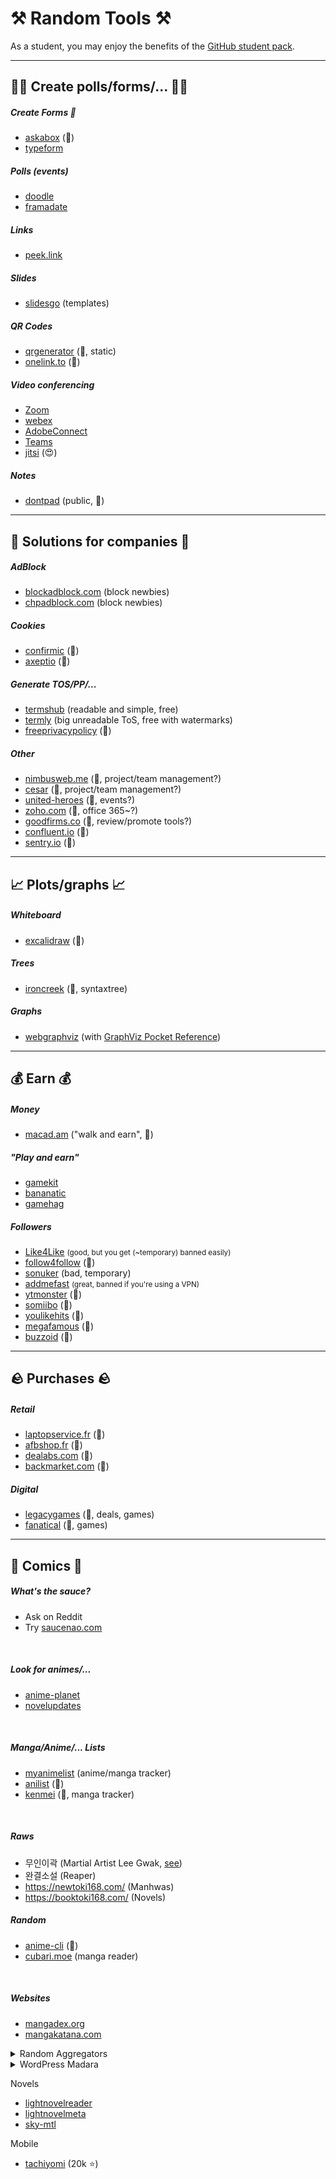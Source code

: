 # ⚒️ Random Tools ⚒️

As a student, you may enjoy the benefits of the [GitHub student pack](https://education.github.com/pack).

<hr class="sep-both">

## 🧑‍🏫 Create polls/forms/... 🧑‍🏫

<div class="row row-cols-md-2 mt-3"><div>

##### Create Forms 📃

* [askabox](https://askabox.com/) (👻)
* [typeform](https://www.typeform.com/)

##### Polls (events)

* [doodle](https://doodle.com/en/)
* [framadate](https://framadate.org/abc/en/)

##### Links

* [peek.link](https://peek.link/index.html)

##### Slides

* [slidesgo](https://slidesgo.com/) (templates)
</div><div>

##### QR Codes

* [qrgenerator](https://qrgenerator.org/) (🚀, static)
* [onelink.to](https://www.onelink.to/) (👻)

##### Video conferencing

* [Zoom](https://zoom.us/)
* [webex](https://www.webex.com/)
* [AdobeConnect](https://www.adobe.com/products/adobeconnect.html)
* [Teams](https://www.microsoft.com/en-us/microsoft-teams/log-in)
* [jitsi](https://meet.jit.si/) (😍)

##### Notes

* [dontpad](https://dontpad.com/) (public, 👻)
</div></div>

<hr class="sep-both">

##  🏢 Solutions for companies 🏢

<div class="row row-cols-md-2 mt-3"><div>

##### AdBlock

* [blockadblock.com](https://blockadblock.com/) (block newbies)
* [chpadblock.com](https://chpadblock.com/) (block newbies)

##### Cookies

* [confirmic](https://landing.confirmic.com/) (👻)
* [axeptio](https://www.axeptio.eu) (👻)
</div><div>

##### Generate TOS/PP/...

* [termshub](https://termshub.io/) (readable and simple, free)
* [termly](https://termly.io/) (big unreadable ToS, free with watermarks)
* [freeprivacypolicy](https://www.freeprivacypolicy.com/) (👻)

##### Other

* [nimbusweb.me](https://nimbusweb.me/) (👻, project/team management?)
* [cesar](https://cesar.team/en/home/) (👻, project/team management?)
* [united-heroes](https://www.united-heroes.com/) (👻, events?)
* [zoho.com](https://www.zoho.com/office/) (👻, office 365~?)
* [goodfirms.co](https://www.goodfirms.co/) (👻, review/promote tools?)
* [confluent.io](https://www.confluent.io/) (👻)
* [sentry.io](https://sentry.io/welcome/) (👻)
</div></div>

<hr class="sep-both">

##  📈 Plots/graphs 📈

<div class="row row-cols-md-2 mt-4"><div>

##### Whiteboard

* [excalidraw](https://github.com/excalidraw/excalidraw) (👻)

##### Trees

* [ironcreek](https://ironcreek.net/syntaxtree/)   (👻, syntaxtree)
</div><div>

##### Graphs

* [webgraphviz](http://webgraphviz.com/) (with [GraphViz Pocket Reference](https://graphs.grevian.org/example))
</div></div>

<hr class="sep-both">

##  💰 Earn 💰

<div class="row row-cols-md-2 mt-4"><div>

##### Money

* [macad.am](https://macad.am/) ("walk and earn", 👻)

##### "Play and earn"

* [gamekit](https://gamekit.com/)
* [bananatic](https://www.bananatic.com/)
* [gamehag](https://gamehag.com/)
</div><div>

##### Followers

* [Like4Like](https://www.like4like.org/) <small>(good, but you get (~temporary) banned easily)</small>
* [follow4follow](https://follow4follow.com/) (👻)
* [sonuker](https://www.sonuker.com/) (bad, temporary)
* [addmefast](https://addmefast.com/) <small>(great, banned if you're using a VPN)</small>
* [ytmonster](https://www.ytmonster.net/) (👻)
* [somiibo](https://somiibo.com/) (👻)
* [youlikehits](https://www.youlikehits.com/) (👻)
* [megafamous](https://megafamous.com/) (👻)
* [buzzoid](https://buzzoid.com/) (👻)
</div></div>

<hr class="sep-both">

##  🪨 Purchases  🪨

<div class="row row-cols-md-2 mt-4"><div>

##### Retail

* [laptopservice.fr](https://www.laptopservice.fr/) (👻)
* [afbshop.fr](https://www.afbshop.fr/) (👻)
* [dealabs.com](https://www.dealabs.com/) (👻)
* [backmarket.com](https://www.backmarket.com/) (👻)
</div><div>

##### Digital

* [legacygames](https://legacygames.com/) (👻, deals, games)
* [fanatical](https://www.fanatical.com/) (👻, games)

</div></div>

<hr class="sep-both">

## 📖 Comics 📖

<div class="row row-cols-md-2 mt-4"><div>

##### What's the sauce?

* Ask on Reddit
* Try [saucenao.com](https://saucenao.com)

<br>

##### Look for animes/...

* [anime-planet](https://www.anime-planet.com/)
* [novelupdates](https://www.novelupdates.com/)

<br>

##### Manga/Anime/... Lists

* [myanimelist](https://myanimelist.net/) (anime/manga tracker)
* [anilist](https://anilist.co/) (👻)
* [kenmei](https://www.kenmei.co/) (👻, manga tracker)

<br>

##### Raws

* 무인이곽 (Martial Artist Lee Gwak, [see](https://www104.zippyshare.com/v/NqJr4lB3/file.html))
* 완결소설 (Reaper)
* https://newtoki168.com/ (Manhwas)
* https://booktoki168.com/ (Novels)

</div><div>

##### Random

* [anime-cli](https://github.com/pystardust/ani-cli) (👻)
* [cubari.moe](https://cubari.moe/) (manga reader)

<br>

##### Websites

* [mangadex.org](https://mangadex.org/)
* [mangakatana.com](http://mangakatana.com/)

<details class="details-n">
<summary>Random Aggregators</summary>

* [fanfox.net](https://fanfox.net/)
* [mangaguru.org](https://mangaguru.org/index.php)
* [mangareader.to](https://mangareader.to/)
* [webtoon.xyz](https://www.webtoon.xyz/)
* [manhuascan.us](https://manhuascan.us/)
</details>

<details class="details-n">
<summary>WordPress Madara</summary>

* [comickiba.com](https://comickiba.com/)
* [woopread.com](https://woopread.com/)
* [mangapuma.com](https://mangapuma.com/home-page)
* [mangakomi.io](https://mangakomi.io/)
* [manhwatop.com](https://manhwatop.com/)
* [mangarolls.com](https://mangarolls.com/rolls/)
</details>

Novels

* [lightnovelreader](https://lightnovelreader.me/)
* [lightnovelmeta](https://www.lightnovelmeta.com/)
* [sky-mtl](https://sky-mtl.com/)

Mobile

* [tachiyomi](https://tachiyomi.org/) (20k ⭐)
</div></div>